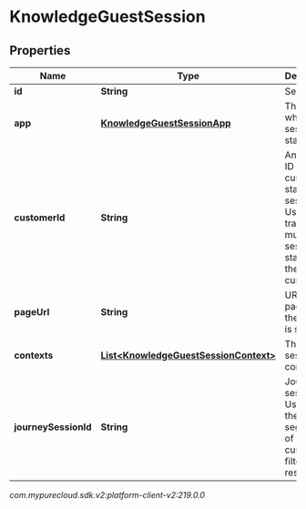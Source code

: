 # KnowledgeGuestSession


## Properties

| Name | Type | Description | Notes |
| ------------ | ------------- | ------------- | ------------- |
| **id** | **String** | Session ID. |  [optional] |
| **app** | [**KnowledgeGuestSessionApp**](KnowledgeGuestSessionApp) | The app where the session is started. |  |
| **customerId** | **String** | An arbitrary ID for the customer starting the session. Used to track multiple sessions started by the same customer. |  |
| **pageUrl** | **String** | URL of the page where the session is started. |  [optional] |
| **contexts** | [**List&lt;KnowledgeGuestSessionContext&gt;**](KnowledgeGuestSessionContext) | The session contexts. |  [optional] |
| **journeySessionId** | **String** | Journey session ID. Used to get the segments of the customer to filter search results. |  [optional] |




_com.mypurecloud.sdk.v2:platform-client-v2:219.0.0_
